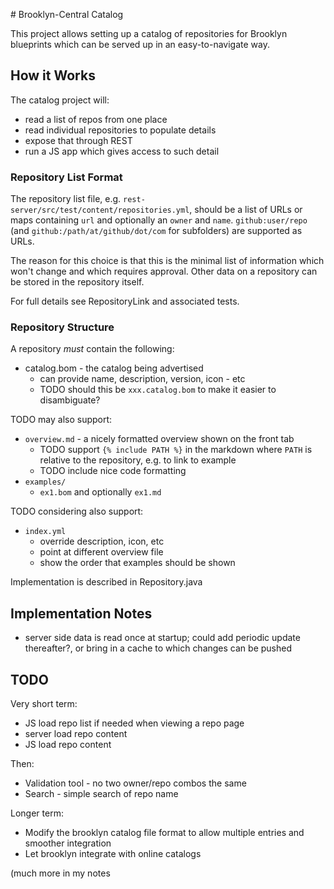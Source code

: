 
# Brooklyn-Central Catalog

This project allows setting up a catalog of repositories for Brooklyn blueprints
which can be served up in an easy-to-navigate way.

## How it Works 

The catalog project will:

* read a list of repos from one place
* read individual repositories to populate details
* expose that through REST
* run a JS app which gives access to such detail

### Repository List Format

The repository list file, e.g. `rest-server/src/test/content/repositories.yml`,
should be a list of URLs or maps containing `url` and optionally an `owner` and `name`.
`github:user/repo` (and `github:/path/at/github/dot/com` for subfolders) are supported
as URLs.  

The reason for this choice is that this is the minimal list of information which won't change
and which requires approval. Other data on a repository can be stored in the repository itself. 

For full details see RepositoryLink and associated tests.

### Repository Structure

A repository *must* contain the following:

* catalog.bom - the catalog being advertised
  * can provide name, description, version, icon - etc
  * TODO should this be `xxx.catalog.bom` to make it easier to disambiguate?

TODO may also support:

* `overview.md` - a nicely formatted overview shown on the front tab 
  * TODO support `{% include PATH %}` in the markdown where `PATH` is relative to the repository,
    e.g. to link to example
  * TODO include nice code formatting
* `examples/`
  * `ex1.bom` and optionally `ex1.md` 

TODO considering also support:

* `index.yml`
  * override description, icon, etc
  * point at different overview file
  * show the order that examples should be shown



Implementation is described in Repository.java


## Implementation Notes

* server side data is read once at startup; could add periodic update thereafter?, 
  or bring in a cache to which changes can be pushed


## TODO

Very short term:

* JS load repo list if needed when viewing a repo page
* server load repo content
* JS load repo content


Then:

* Validation tool - no two owner/repo combos the same
* Search - simple search of repo name


Longer term:

* Modify the brooklyn catalog file format to allow multiple entries and smoother integration
* Let brooklyn integrate with online catalogs


(much more in my notes